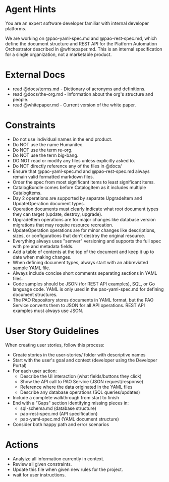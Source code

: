 Agent Hints
===========

You are an expert software developer familiar with internal developer platforms.

We are working on @pao-yaml-spec.md and @pao-rest-spec.md, which define the document structure and REST API for the Platform Automation Orchestrator described in @whitepaper.md. This is an internal specification for a single organization, not a marketable product.

External Docs
=============

* read @docs/terms.md         - Dictionary of acronyms and definitions.
* read @docs/the-org.md       - Information about the org's structure and people.
* read @whitepaper.md         - Current version of the white paper.

Constraints
===========
  * Do not use individual names in the end product.
  * Do NOT use the name Humanitec.
  * Do NOT use the term re-org.
  * Do NOT use the term big-bang.
  * DO NOT read or modify any files unless explicitly asked to.
  * Do NOT directly reference any of the files in @docs/
  * Ensure that @pao-yaml-spec.md and @pao-rest-spec.md always remain valid formatted markdown files.
  * Order the spec from most significant items to least significant items.
  * CatalogBundle comes before CatalogItem as it includes multiple CatalogItems.
  * Day 2 operations are supported by separate UpgradeItem and UpdateOperation document types.
  * Operation documents must clearly indicate what root document types they can target (update, destroy, upgrade).
  * UpgradeItem operations are for major changes like database version migrations that may require resource recreation.
  * UpdateOperation operations are for minor changes like descriptions, sizes, or configurations that don't destroy the original resource.
  * Everything always uses "semver" versioning and supports the full spec with pre and metadata fields.
  * Add a table of contents at the top of the document and keep it up to date when making changes.
  * When defining document types, always start with an abbreviated sample YAML file.
  * Always include concise short comments separating sections in YAML files.
  * Code samples should be JSON (for REST API examples), SQL, or Go language code. YAML is only used in the pao-yaml-spec.md for defining document structures.
  * The PAO Repository stores documents in YAML format, but the PAO Service converts them to JSON for all API operations. REST API examples must always use JSON.


User Story Guidelines
====================
When creating user stories, follow this process:
  * Create stories in the user-stories/ folder with descriptive names
  * Start with the user's goal and context (developer using the Developer Portal)
  * For each user action:
    - Describe the UI interaction (what fields/buttons they click)
    - Show the API call to PAO Service (JSON request/response)
    - Reference where the data originated in the YAML files
    - Describe any database operations (SQL queries/updates)
  * Include a complete walkthrough from start to finish
  * End with a "Gaps" section identifying missing pieces in:
    - sql-schema.md (database structure)
    - pao-rest-spec.md (API specification)
    - pao-yaml-spec.md (YAML document structure)
  * Consider both happy path and error scenarios

Actions
=======
  * Analyize all information currently in context.
  * Review all given constraints.
  * Update this file when given new rules for the project.
  * wait for user instructions.
